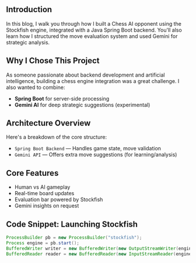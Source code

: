 ## Introduction

In this blog, I walk you through how I built a Chess AI opponent using the Stockfish engine, integrated with a Java Spring Boot backend. You'll also learn how I structured the move evaluation system and used Gemini for strategic analysis.

## Why I Chose This Project

As someone passionate about backend development and artificial intelligence, building a chess engine integration was a great challenge. I also wanted to combine:

- **Spring Boot** for server-side processing
- **Gemini AI** for deep strategic suggestions (experimental)

## Architecture Overview

Here's a breakdown of the core structure:

- `Spring Boot Backend` — Handles game state, move validation
- `Gemini API` — Offers extra move suggestions (for learning/analysis)

## Core Features

- Human vs AI gameplay
- Real-time board updates
- Evaluation bar powered by Stockfish
- Gemini insights on request

## Code Snippet: Launching Stockfish

```java
ProcessBuilder pb = new ProcessBuilder("stockfish");
Process engine = pb.start();
BufferedWriter writer = new BufferedWriter(new OutputStreamWriter(engine.getOutputStream()));
BufferedReader reader = new BufferedReader(new InputStreamReader(engine.getInputStream()));

